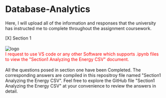 # Database-Analytics
Here, I will upload all of the information and responses that the university has instructed me to complete throughout the assignment coursework. 

[X] Section 1<br><br>
![logo](https://github.com/azamazher/database-analytics/assets/95758504/7d340f51-9ed1-479c-b3fa-5b76209ff172)<br>
<spam style="color: red;">I request to use VS code or any other Software which supports .ipynb files to view the "Section1 Analyzing the Energy CSV" document.</spam><br><br>
All the questions posed in section one have been Completed.  The corresponding answers are compiled in this repositroy file named "Section1 Analyzing the Energy CSV". Feel free to explore the GitHub file "Section1 Analyzing the Energy CSV" at your convenience to review the answers in detail. <br>



